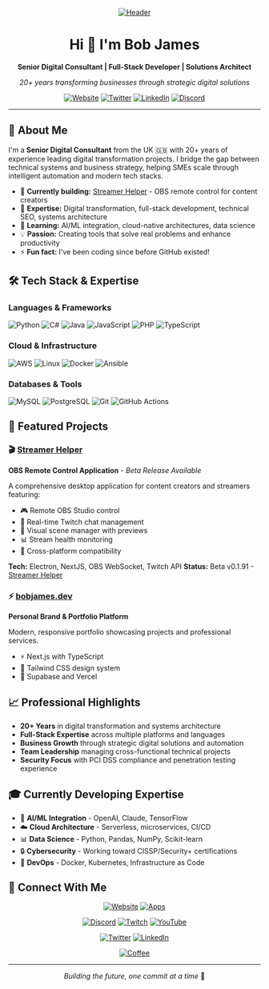 <div align="center">

[![Header](https://raw.githubusercontent.com/bbbjames/init-bobJames/main/bobJames-SeoHeader.png "Header")](https://bobjames.dev)

# Hi 👋 I'm Bob James

**Senior Digital Consultant | Full-Stack Developer | Solutions Architect**

*20+ years transforming businesses through strategic digital solutions*

[![Website](https://img.shields.io/badge/🌐_Website-bobjames.dev-blue?style=for-the-badge)](https://bobjames.dev)
[![Twitter](https://img.shields.io/badge/🕊️_Twitter-@init__bobjames-1DA1F2?style=for-the-badge)](https://bobjames.dev/twitter)
[![LinkedIn](https://img.shields.io/badge/💼_LinkedIn-bobbjames-0077B5?style=for-the-badge)](https://bobjames.dev/linkedin) 
[![Discord](https://img.shields.io/badge/🎙️_Discord-Community-5865F2?style=for-the-badge)](https://bobjames.dev/discord)

</div>

---

## 🚀 About Me

I'm a **Senior Digital Consultant** from the UK 🇬🇧 with 20+ years of experience leading digital transformation projects. I bridge the gap between
technical systems and business strategy, helping SMEs scale through intelligent automation and modern tech stacks.

- 🔭 **Currently building:** [Streamer Helper](https://github.com/bbbjames/streamer-helper) - OBS remote control for content creators
- 🎯 **Expertise:** Digital transformation, full-stack development, technical SEO, systems architecture
- 🌱 **Learning:** AI/ML integration, cloud-native architectures, data science
- 💡 **Passion:** Creating tools that solve real problems and enhance productivity
- ⚡ **Fun fact:** I've been coding since before GitHub existed!

## 🛠️ Tech Stack & Expertise

### **Languages & Frameworks**
![Python](https://img.shields.io/badge/Python-3776AB?style=flat&logo=python&logoColor=white)
![C#](https://img.shields.io/badge/C%23-239120?style=flat&logo=c-sharp&logoColor=white)
![Java](https://img.shields.io/badge/Java-ED8B00?style=flat&logo=java&logoColor=white)
![JavaScript](https://img.shields.io/badge/JavaScript-F7DF1E?style=flat&logo=javascript&logoColor=black)
![PHP](https://img.shields.io/badge/PHP-777BB4?style=flat&logo=php&logoColor=white)
![TypeScript](https://img.shields.io/badge/TypeScript-007ACC?style=flat&logo=typescript&logoColor=white)

### **Cloud & Infrastructure**
![AWS](https://img.shields.io/badge/AWS-232F3E?style=flat&logo=amazon-aws&logoColor=white)
![Linux](https://img.shields.io/badge/Linux-FCC624?style=flat&logo=linux&logoColor=black)
![Docker](https://img.shields.io/badge/Docker-2496ED?style=flat&logo=docker&logoColor=white)
![Ansible](https://img.shields.io/badge/Ansible-EE0000?style=flat&logo=ansible&logoColor=white)

### **Databases & Tools**
![MySQL](https://img.shields.io/badge/MySQL-4479A1?style=flat&logo=mysql&logoColor=white)
![PostgreSQL](https://img.shields.io/badge/PostgreSQL-316192?style=flat&logo=postgresql&logoColor=white)
![Git](https://img.shields.io/badge/Git-F05032?style=flat&logo=git&logoColor=white)
![GitHub Actions](https://img.shields.io/badge/GitHub_Actions-2088FF?style=flat&logo=github-actions&logoColor=white)

## 🎯 Featured Projects

### 🎬 [Streamer Helper](https://github.com/bbbjames/streamer-helper)
**OBS Remote Control Application** - *Beta Release Available*

A comprehensive desktop application for content creators and streamers featuring:
- 🎮 Remote OBS Studio control
- 💬 Real-time Twitch chat management
- 🎨 Visual scene manager with previews
- 📊 Stream health monitoring
- 🔧 Cross-platform compatibility

**Tech:** Electron, NextJS, OBS WebSocket, Twitch API
**Status:** Beta v0.1.91 - [Streamer Helper](https://bobjames.dev/apps/streamer-helper)

### ⚡ [bobjames.dev](https://bobjames.dev)
**Personal Brand & Portfolio Platform**

Modern, responsive portfolio showcasing projects and professional services.
- ⚡ Next.js with TypeScript
- 🎨 Tailwind CSS design system
- 🙏 Supabase and Vercel

## 📈 Professional Highlights

- **20+ Years** in digital transformation and systems architecture
- **Full-Stack Expertise** across multiple platforms and languages
- **Business Growth** through strategic digital solutions and automation
- **Team Leadership** managing cross-functional technical projects
- **Security Focus** with PCI DSS compliance and penetration testing experience

## 🎓 Currently Developing Expertise

- 🤖 **AI/ML Integration** - OpenAI, Claude, TensorFlow
- ☁️ **Cloud Architecture** - Serverless, microservices, CI/CD
- 📊 **Data Science** - Python, Pandas, NumPy, Scikit-learn
- 🔒 **Cybersecurity** - Working toward CISSP/Security+ certifications
- 🐳 **DevOps** - Docker, Kubernetes, Infrastructure as Code

## 🌟 Connect With Me

<div align="center">

[![Website](https://img.shields.io/badge/🌐_Portfolio-bobjames.dev-blue?style=for-the-badge&logo=safari&logoColor=white)](https://bobjames.dev)
[![Apps](https://img.shields.io/badge/📱_My_Apps-bobjames.dev/apps-purple?style=for-the-badge&logo=windows&logoColor=white)](https://bobjames.dev/apps)

[![Discord](https://img.shields.io/badge/🎙️_Discord-Join_Community-5865F2?style=for-the-badge&logo=discord&logoColor=white)](https://bobjames.dev/discord)
[![Twitch](https://img.shields.io/badge/🎮_Twitch-Live_Coding-9146FF?style=for-the-badge&logo=twitch&logoColor=white)](https://bobjames.dev/twitch)
[![YouTube](https://img.shields.io/badge/▶️_YouTube-Tech_Content-FF0000?style=for-the-badge&logo=youtube&logoColor=white)](https://bobjames.dev/youtube)

[![Twitter](https://img.shields.io/badge/🕊️_Twitter-@init__bobjames-1DA1F2?style=for-the-badge&logo=twitter&logoColor=white)](https://bobjames.dev/twitter)
[![LinkedIn](https://img.shields.io/badge/💼_LinkedIn-Professional-0077B5?style=for-the-badge&logo=linkedin&logoColor=white)](https://bobjames.dev/linkedin)

[![Coffee](https://img.shields.io/badge/☕_Buy_Me_Coffee-Support_My_Work-FFDD00?style=for-the-badge&logo=buy-me-a-coffee&logoColor=black)](https://bobjames.dev/coffee)

</div>

---

<div align="center">

*Building the future, one commit at a time* 🚀

</div>
